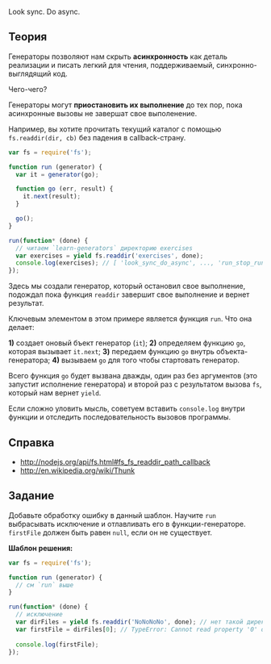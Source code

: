 Look sync. Do async.

## Теория
Генераторы позволяют нам скрыть **асинхронность** как деталь реализации
и писать легкий для чтения, поддерживаемый, синхронно-выглядящий код.

Чего-чего?

Генераторы могут **приостановить их выполнение** до тех пор, пока
асинхронные вызовы не завершат свое выполенение.

Например, вы хотите прочитать текущий каталог c помощью `fs.readdir(dir, cb)`
без падения в callback-страну.

```js
var fs = require('fs');

function run (generator) {
  var it = generator(go);

  function go (err, result) {
    it.next(result);
  }

  go();  
}

run(function* (done) {
  // читаем `learn-generators` директорию exercises
  var exercises = yield fs.readdir('exercises', done);
  console.log(exercises); // [ 'look_sync_do_async', ..., 'run_stop_run' ]
});

```
Здесь мы создали генератор, который остановил свое выполнение, подождал
пока функция `readdir` завершит свое выполнение и вернет результат.

Ключевым элементом в этом примере является функция `run`. Что она делает:

**1)** создает оновый бъект генератор (`it`);
**2)** определяем функцию `go`, которая вызывает `it.next`;
**3)** передаем функцию `go` внутрь объекта-генератора;
**4)** вызываем `go` для того чтобы стартовать генератор.

Всего функция `go` будет вызвана дважды, один раз без аргументов (это запустит
исполнение генератора) и второй раз с результатом вызова `fs`, который нам вернет `yield`.

Если сложно уловить мысль, советуем вставить `console.log` внутри функции
и отследить последовательность вызовов программы.

## Справка
 - http://nodejs.org/api/fs.html#fs_fs_readdir_path_callback
 - http://en.wikipedia.org/wiki/Thunk
 
## Задание
Добавьте обработку ошибку в данный шаблон. Научите `run` выбрасывать исключение
и отлавливать его в функции-генераторе. `firstFile` должен быть равен `null`, 
если он не существует.

**Шаблон решения:**

```js
var fs = require('fs');

function run (generator) {
  // см `run` выше
}

run(function* (done) {
  // исключение
  var dirFiles = yield fs.readdir('NoNoNoNo', done); // нет такой директории
  var firstFile = dirFiles[0]; // TypeError: Cannot read property '0' of undefined
  
  console.log(firstFile);
});
```
